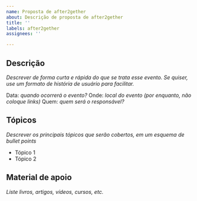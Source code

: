 ```yaml
---
name: Proposta de after2gether
about: Descrição de proposta de after2gether
title: ''
labels: after2gether
assignees: ''

---
```


## Descrição

*Descrever de forma curta e rápida do que se trata esse evento. Se quiser, use um formato de história de usuário para facilitar.*

Data: *quando ocorrerá o evento?*
Onde: *local do evento (por enquanto, não coloque links)*
Quem: *quem será o responsável?*

## Tópicos

*Descrever os principais tópicos que serão cobertos, em um esquema de bullet points*

- Tópico 1
- Tópico 2

## Material de apoio

*Liste livros, artigos, vídeos, cursos, etc.*
